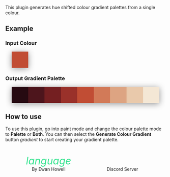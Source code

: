 <div id="about-content">
  <p>This plugin generates hue shifted colour gradient palettes from a single colour.</p>
  <h2>Example</h2>
  <h3>Input Colour</h3>
  <div class="about-colour-gradient">
    <div style="background-color: #C14D34;"></div>
    <div></div>
  </div>
  <h3>Output Gradient Palette</h3>
  <div class="about-colour-gradient">
    <div style="background-color: #260A11;"></div>
    <div style="background-color: #4D151C;"></div>
    <div style="background-color: #741F21;"></div>
    <div style="background-color: #9A312A;"></div>
    <div style="background-color: #C14D34;"></div>
    <div style="background-color: #D27A58;"></div>
    <div style="background-color: #DDA482;"></div>
    <div style="background-color: #E9C9AB;"></div>
    <div style="background-color: #F4E7D5;"></div>
  </div>
  <h2>How to use</h2>
  <p>To use this plugin, go into paint mode and change the colour palette mode to <strong>Palette</strong> or <strong>Both</strong>. You can then select the <strong>Generate Colour Gradient</strong> button <i class="icon material-icons" style="translate:0 5px;">gradient</i> to start creating your gradient palette.</p>
</div>
<style>
  .about {
    height: 100%;
    display: flex;
    flex-direction: column;
    justify-content: space-between;
  }
  #about-content {
    overflow-y: auto;
    min-height: 128px;
  }
  .about-colour-gradient {
    display: flex;
    filter: drop-shadow(0 3px 10px #0006);
    padding: 0 20px;
  }
  .about-colour-gradient > div {
    flex: 1;
    aspect-ratio: 1;
    position: relative;
  }
  .about-colour-gradient > div:nth-child(2):last-child {
    flex: 8;
    aspect-ratio: 0;
  }
  .about-colour-gradient > div:nth-child(5)::before {
    content: "";
    position: absolute;
    left: 0;
    right: 0;
    bottom: -8px;
    height: 4px;
    background-color: var(--color-accent);
  }
  #about-markdown-links {
    display: flex;
    justify-content: space-around;
    margin: 20px 20px 0;
  }
  #about-markdown-links > a {
    display: flex;
    flex-direction: column;
    align-items: center;
    gap: 5px;
    padding: 5px;
    text-decoration: none;
    flex-grow: 1;
    flex-basis: 0;
    color: var(--color-subtle_text);
    text-align: center;
  }
  #about-markdown-links > a:hover {
    background-color: var(--color-accent);
    color: var(--color-light);
  }
  #about-markdown-links > a > i {
    font-size: 32px;
    width: 100%;
    max-width: initial;
    height: 32px;
    text-align: center;
  }
  #about-markdown-links > a:hover > i {
    color: var(--color-light) !important;
  }
  #about-markdown-links > a > p {
    flex: 1;
    display: flex;
    align-items: center;
    margin: 0;
  }
</style>
<div id="about-markdown-links">
  <a href="https://ewanhowell.com/">
    <i class="material-icons icon" style="color: rgb(51, 227, 142);">language</i>
    <p>By Ewan Howell</p>
  </a>
  <a href="https://discord.ewanhowell.com/">
    <i class="fa_big icon fab fa-discord" style="color: rgb(114, 127, 255);"></i>
    <p>Discord Server</p>
  </a>
</div>